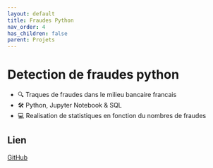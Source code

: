 ```yaml
---
layout: default
title: Fraudes Python
nav_order: 4
has_children: false
parent: Projets
---
```


# Detection de fraudes python
* 🔍 Traques de fraudes dans le milieu bancaire francais
* 🛠️ Python, Jupyter Notebook & SQL
* 💻 Realisation de statistiques en fonction du nombres de fraudes

## Lien

[GitHub](https://github.com/MathieuAudibert/bank-fraud-detection)
